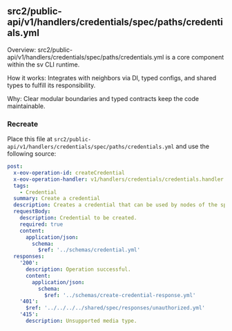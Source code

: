 ## src2/public-api/v1/handlers/credentials/spec/paths/credentials.yml

Overview: src2/public-api/v1/handlers/credentials/spec/paths/credentials.yml is a core component within the sv CLI runtime.

How it works: Integrates with neighbors via DI, typed configs, and shared types to fulfill its responsibility.

Why: Clear modular boundaries and typed contracts keep the code maintainable.

### Recreate

Place this file at `src2/public-api/v1/handlers/credentials/spec/paths/credentials.yml` and use the following source:

```yaml
post:
  x-eov-operation-id: createCredential
  x-eov-operation-handler: v1/handlers/credentials/credentials.handler
  tags:
    - Credential
  summary: Create a credential
  description: Creates a credential that can be used by nodes of the specified type.
  requestBody:
    description: Credential to be created.
    required: true
    content:
      application/json:
        schema:
          $ref: '../schemas/credential.yml'
  responses:
    '200':
      description: Operation successful.
      content:
        application/json:
          schema:
            $ref: '../schemas/create-credential-response.yml'
    '401':
      $ref: '../../../../shared/spec/responses/unauthorized.yml'
    '415':
      description: Unsupported media type.

```
